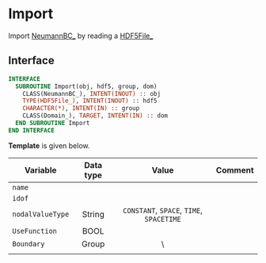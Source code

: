 # Import

Import [NeumannBC_](NeumannBC_.md) by reading a [HDF5File_](../HDF5File/HDF5File_.md)

## Interface

```fortran
INTERFACE
  SUBROUTINE Import(obj, hdf5, group, dom)
    CLASS(NeumannBC_), INTENT(INOUT) :: obj
    TYPE(HDF5File_), INTENT(INOUT) :: hdf5
    CHARACTER(*), INTENT(IN) :: group
    CLASS(Domain_), TARGET, INTENT(IN) :: dom
  END SUBROUTINE Import
END INTERFACE
```

**Template** is given below.

| Variable         | Data type |                  Value                   | Comment |
| ---------------- | :-------: | :--------------------------------------: | ------: |
| `name`           |           |                                          |         |
| `idof`           |           |                                          |         |
| `nodalValueType` |  String   | `CONSTANT`, `SPACE`, `TIME`, `SPACETIME` |         |
| `UseFunction`    |   BOOL    |                                          |         |
| `Boundary`       |   Group   |                    \                     |         |
|                  |           |                                          |         |